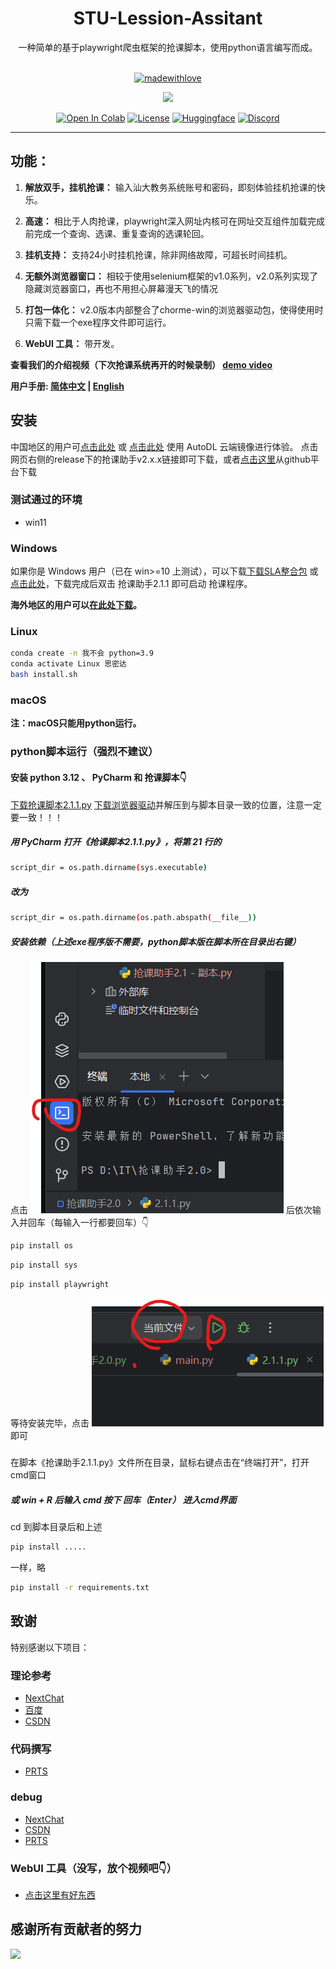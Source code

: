 <div align="center">

<h1>STU-Lession-Assitant</h1>
一种简单的基于playwright爬虫框架的抢课脚本，使用python语言编写而成。<br><br>

[![madewithlove](https://img.shields.io/badge/made_with-%E2%9D%A4-red?style=for-the-badge&labelColor=orange)](https://github.com/Arutoria2024/STU-Lession-Assitant)

<img src="https://count.getloli.com/get/@:Arutoria2024.github.readme?&theme=rule34" /><br>

[![Open In Colab](https://img.shields.io/badge/Colab-F9AB00?style=for-the-badge&logo=googlecolab&color=525252)](https://colab.research.google.com/github/RVC-Boss/GPT-SoVITS/blob/main/colab_webui.ipynb)
[![License](https://img.shields.io/badge/LICENSE-MIT-green.svg?style=for-the-badge)](https://github.com/RVC-Boss/GPT-SoVITS/blob/main/LICENSE)
[![Huggingface](https://img.shields.io/badge/🤗%20-Models%20Repo-yellow.svg?style=for-the-badge)](https://huggingface.co/lj1995/GPT-SoVITS/tree/main)
[![Discord](https://img.shields.io/discord/1198701940511617164?color=%23738ADB&label=Discord&style=for-the-badge)](https://discord.gg/dnrgs5GHfG)


</div>

---

## 功能：

1. **解放双手，挂机抢课：** 输入汕大教务系统账号和密码，即刻体验挂机抢课的快乐。

2. **高速：** 相比于人肉抢课，playwright深入网址内核可在网址交互组件加载完成前完成一个查询、选课、重复查询的选课轮回。

3. **挂机支持：** 支持24小时挂机抢课，除非网络故障，可超长时间挂机。

4. **无额外浏览器窗口：** 相较于使用selenium框架的v1.0系列，v2.0系列实现了隐藏浏览器窗口，再也不用担心屏幕漫天飞的情况

5. **打包一体化：** v2.0版本内部整合了chorme-win的浏览器驱动包，使得使用时只需下载一个exe程序文件即可运行。 

6. **WebUI 工具：** 带开发。

**查看我们的介绍视频（下次抢课系统再开的时候录制） [demo video](https://www.bilibili.com/video/BV1GJ411x7h7)**

**用户手册: [简体中文](https://www.bilibili.com/video/BV1GJ411x7h7) | [English](https://www.bilibili.com/video/BV1GJ411x7h7)**

## 安装

中国地区的用户可[点击此处](https://oss.codewithgpu.com:8000/api/v1/file/eyJhbGciOiJFUzI1NiIsInR5cCI6IkpXVCJ9.eyJ1aWQiOjAsIm1kNSI6ImM2OGM2OTI0NTM2NzNjNjFmNDc0YjBlMWM4MmYyMzhmIiwib3NzX3BsYXQiOiJ0ZW5jZW50IiwiaXNfZG93bmxvYWQiOnRydWUsImZpbGVfbmFtZSI6IlNMQTIuMS4xLmV4ZSIsImZpbGVfc2l6ZSI6MTU0NTA1MTcyLCJmaWxlX3R5cGUiOiJtb2RlbCJ9.vI7ucnb6_zI_OLvUBVjfdKwpBizNVh-xVbxrorVz_48JkeuYN30uU1pIhM8UAWL11qrXO68oLW33Ijl0ZohsiA/download) 或 [点击此处](https://www.codewithgpu.com/m/SLAv2.1.1) 使用 AutoDL 云端镜像进行体验。
点击网页右侧的release下的抢课助手v2.x.x链接即可下载，或者[点击这里](https://github.com/Arutoria2024/STU-Lession-Assitant/releases/tag/v2.1.1)从github平台下载

### 测试通过的环境

- win11

### Windows

如果你是 Windows 用户（已在 win>=10 上测试），可以下载[下载SLA整合包](https://github.com/Arutoria2024/STU-Lession-Assitant/releases/tag/v2.1.1) 或 [点击此处](https://www.codewithgpu.com/m/SLAv2.1.1)，下载完成后双击 抢课助手2.1.1 即可启动 抢课程序。

**海外地区的用户可以[在此处下载](https://github.com/Arutoria2024/STU-Lession-Assitant/releases/tag/v2.1.1)。**

### Linux

```bash
conda create -n 我不会 python=3.9
conda activate Linux 思密达
bash install.sh
```

### macOS

**注：macOS只能用python运行。**

### python脚本运行（强烈不建议）

#### 安装 python 3.12 、 PyCharm 和 抢课脚本👇
[下载抢课脚本2.1.1.py](https://github.com/Arutoria2024/STU-Lession-Assitant/blob/main/%E6%8A%A2%E8%AF%BE%E5%8A%A9%E6%89%8B2.1.1.py)
[下载浏览器驱动](https://storage.googleapis.com/chromium-browser-snapshots/Win_x64/1408628/chrome-win.zip)并解压到与脚本目录一致的位置，注意一定要一致！！！

##### 用 PyCharm 打开《抢课脚本2.1.1.py》，将第 21 行的
```bash
script_dir = os.path.dirname(sys.executable)
```
##### 改为
```bash
script_dir = os.path.dirname(os.path.abspath(__file__))
```

##### 安装依赖（上述exe程序版不需要，python脚本版在脚本所在目录出右键）
点击 ![终端](image/example.png)
后依次输入并回车（每输入一行都要回车）👇
```bash
pip install os
```
```bash
pip install sys
```
```bash
pip install playwright
```
等待安装完毕，点击 ![运行](image/e2.png)即可
 
#####
在脚本《抢课助手2.1.1.py》文件所在目录，鼠标右键点击在“终端打开”，打开cmd窗口

##### 或 win + R 后输入 cmd 按下 回车（Enter） 进入cmd界面
cd 到脚本目录后和上述
```bash
pip install .....
```
一样，略

```bash
pip install -r requirements.txt
```



## 致谢

特别感谢以下项目：

### 理论参考
- [NextChat](https://app.nextchat.dev/)
- [百度](https://www.baidu.com/)
- [CSDN](https://www.csdn.net/)
### 代码撰写
- [PRTS](https://github.com/Arutoria2024)
### debug
- [NextChat](https://app.nextchat.dev/)
- [CSDN](https://www.csdn.net/)
- [PRTS](https://github.com/Arutoria2024)
### WebUI 工具（没写，放个视频吧👇）
- [点击这里有好东西](https://www.bilibili.com/video/BV1GJ411x7h7)

## 感谢所有贡献者的努力

<a href="https://github.com/Arutoria2024/STU-Lession-Assistant/graphs/contributors" target="_blank">
  <img src="https://contrib.rocks/image?repo=Arutoria2024/STU-Lession-Assistant" />
</a>
